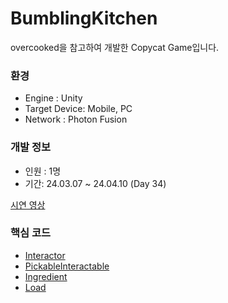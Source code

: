 # BumblingKitchen
overcooked을 참고하여 개발한 Copycat Game입니다.
### 환경
- Engine : Unity
- Target Device: Mobile, PC
- Network : Photon Fusion
### 개발 정보
- 인원 : 1명
- 기간: 24.03.07 ~ 24.04.10 (Day 34)

[시연 영상](https://youtu.be/t1qiM-jbddA)

### 핵심 코드
- [Interactor](https://github.com/lArc244785/BumblingKitchen/blob/fix/clean-code/Assets/02.Scripts/Interaction/Interactor.cs)
- [PickableInteractable](https://github.com/lArc244785/BumblingKitchen/blob/fix/clean-code/Assets/02.Scripts/Interaction/PickableInteractable.cs)
- [Ingredient](https://github.com/lArc244785/BumblingKitchen/blob/fix/clean-code/Assets/02.Scripts/Interaction/Ingredient/Ingredient.cs)
- [Load](https://github.com/lArc244785/BumblingKitchen/blob/fix/clean-code/Assets/02.Scripts/Loading/InGameLoad.cs)
